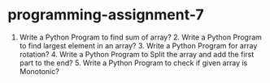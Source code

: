 # programming-assignment-7
1. Write a Python Program to find sum of array? 2. Write a Python Program to find largest element in an array? 3. Write a Python Program for array rotation? 4. Write a Python Program to Split the array and add the first part to the end? 5. Write a Python Program to check if given array is Monotonic?
